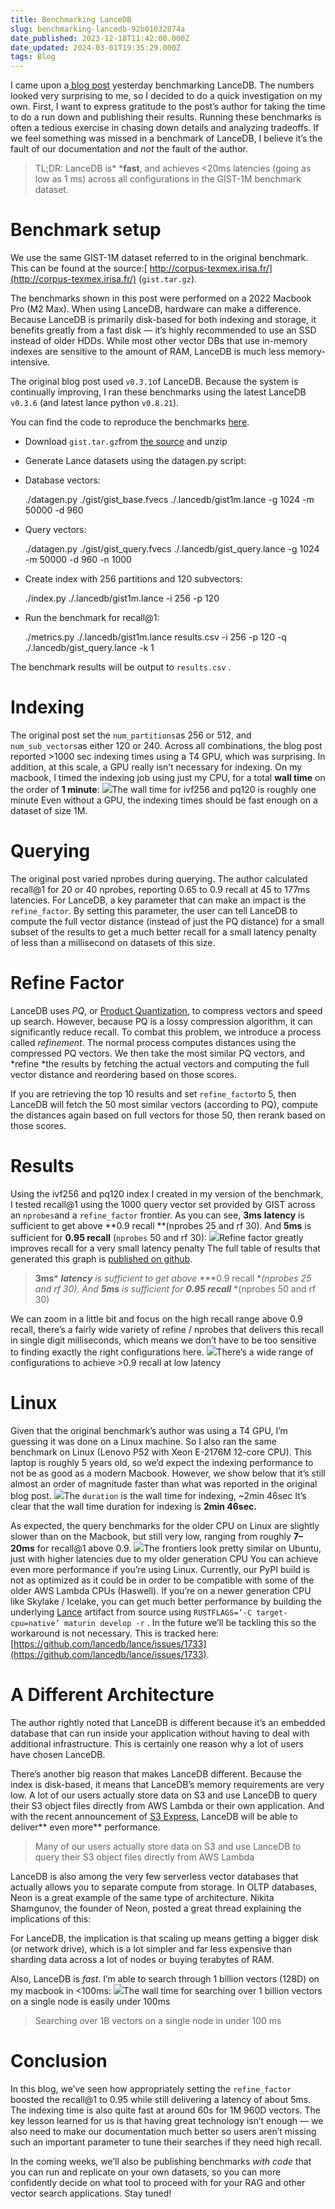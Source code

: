 ```yaml
---
title: Benchmarking LanceDB
slug: benchmarking-lancedb-92b01032874a
date_published: 2023-12-18T11:42:00.000Z
date_updated: 2024-03-01T19:35:29.000Z
tags: Blog
---
```


I came upon a[ blog post](https://medium.com/@plaggy/lancedb-vs-qdrant-caf01c89965a) yesterday benchmarking LanceDB. The numbers looked very surprising to me, so I decided to do a quick investigation on my own. First, I want to express gratitude to the post’s author for taking the time to do a run down and publishing their results. Running these benchmarks is often a tedious exercise in chasing down details and analyzing tradeoffs. If we feel something was missed in a benchmark of LanceDB, I believe it’s the fault of our documentation and *not* the fault of the author.

> TL;DR: LanceDB is* ***fast**, and achieves <20ms latencies (going as low as 1 ms) across all configurations in the GIST-1M benchmark dataset.

# Benchmark setup

We use the same GIST-1M dataset referred to in the original benchmark. This can be found at the source:[ http://corpus-texmex.irisa.fr/](http://corpus-texmex.irisa.fr/) (`gist.tar.gz`).

The benchmarks shown in this post were performed on a 2022 Macbook Pro (M2 Max). When using LanceDB, hardware can make a difference. Because LanceDB is primarily disk-based for both indexing and storage, it benefits greatly from a fast disk — it’s highly recommended to use an SSD instead of older HDDs. While most other vector DBs that use in-memory indexes are sensitive to the amount of RAM, LanceDB is much less memory-intensive.

The original blog post used `v0.3.1`of LanceDB. Because the system is continually improving, I ran these benchmarks using the latest LanceDB `v0.3.6` (and latest lance python `v0.8.21`).

You can find the code to reproduce the benchmarks [here](https://github.com/lancedb/lance/tree/main/benchmarks/sift).

- Download `gist.tar.gz`from [the source](http://corpus-texmex.irisa.fr/) and unzip
- Generate Lance datasets using the datagen.py script:
- Database vectors:

    ./datagen.py ./gist/gist_base.fvecs ./.lancedb/gist1m.lance -g 1024 -m 50000 -d 960
    

- Query vectors:

    ./datagen.py ./gist/gist_query.fvecs ./.lancedb/gist_query.lance -g 1024 -m 50000 -d 960 -n 1000
    

- Create index with 256 partitions and 120 subvectors:

    ./index.py ./.lancedb/gist1m.lance -i 256 -p 120
    

- Run the benchmark for recall@1:

    ./metrics.py ./.lancedb/gist1m.lance results.csv -i 256 -p 120 -q ./.lancedb/gist_query.lance -k 1
    

The benchmark results will be output to `results.csv` .

# Indexing

The original post set the `num_partitions`as 256 or 512, and `num_sub_vectors`as either 120 or 240. Across all combinations, the blog post reported >1000 sec indexing times using a T4 GPU, which was surprising. In addition, at this scale, a GPU really isn’t necessary for indexing. On my macbook, I timed the indexing job using just my CPU, for a total **wall time** on the order of **1 minute**:
![](https://miro.medium.com/v2/resize:fit:1400/0*WLB1_Zm5tCLkBfZL)The wall time for ivf256 and pq120 is roughly one minute
Even without a GPU, the indexing times should be fast enough on a dataset of size 1M.

# Querying

The original post varied nprobes during querying. The author calculated recall@1 for 20 or 40 nprobes, reporting 0.65 to 0.9 recall at 45 to 177ms latencies. For LanceDB, a key parameter that can make an impact is the `refine_factor`. By setting this parameter, the user can tell LanceDB to compute the full vector distance (instead of just the PQ distance) for a small subset of the results to get a much better recall for a small latency penalty of less than a millisecond on datasets of this size.

# Refine Factor

LanceDB uses *PQ*, or [Product Quantization](https://inria.hal.science/inria-00514462v2/document), to compress vectors and speed up search. However, because PQ is a lossy compression algorithm, it can significantly reduce recall. To combat this problem, we introduce a process called *refinement*. The normal process computes distances using the compressed PQ vectors. We then take the most similar PQ vectors, and *refine *the results by fetching the actual vectors and computing the full vector distance and reordering based on those scores.

If you are retrieving the top 10 results and set `refine_factor`to 5, then LanceDB will fetch the 50 most similar vectors (according to PQ), compute the distances again based on full vectors for those 50, then rerank based on those scores.

# Results

Using the ivf256 and pq120 index I created in my version of the benchmark, I tested recall@1 using the 1000 query vector set provided by GIST across an `nprobes`and a `refine_factor` frontier. As you can see, **3ms** **latency** is sufficient to get above **0.9 recall **(nprobes 25 and rf 30). And **5ms** is sufficient for **0.95 recall** (`nprobes` 50 and rf 30):
![](https://miro.medium.com/v2/resize:fit:1400/0*niFqM_BobpkUzND2)Refine factor greatly improves recall for a very small latency penalty
The full table of results that generated this graph is [published on github](https://raw.githubusercontent.com/lancedb/lance/main/benchmarks/sift/lance_gist1m_stats.csv).

> **3ms*** ***latency*** *is sufficient to get above* ***0.9 recall **(nprobes 25 and rf 30). And* ***5ms*** *is sufficient for* ***0.95 recall*** *(nprobes 50 and rf 30)

We can zoom in a little bit and focus on the high recall range above 0.9 recall, there’s a fairly wide variety of refine / nprobes that delivers this recall in single digit milliseconds, which means we don’t have to be too sensitive to finding exactly the right configurations here.
![](https://miro.medium.com/v2/resize:fit:1400/0*pyrkqDTByvqwXx9t)There’s a wide range of configurations to achieve >0.9 recall at low latency
# Linux

Given that the original benchmark’s author was using a T4 GPU, I’m guessing it was done on a Linux machine. So I also ran the same benchmark on Linux (Lenovo P52 with Xeon E-2176M 12-core CPU). This laptop is roughly 5 years old, so we’d expect the indexing performance to not be as good as a modern Macbook. However, we show below that it’s still almost an order of magnitude faster than what was reported in the original blog post.
![](https://miro.medium.com/v2/resize:fit:1400/0*8Hwa_vv3TOgqq-Fq)The `duration` is the wall time for indexing, ~2min 46sec
It’s clear that the wall time duration for indexing is **2min 46sec.**

As expected, the query benchmarks for the older CPU on Linux are slightly slower than on the Macbook, but still very low, ranging from roughly **7–20ms** for recall@1 above 0.9.
![](https://miro.medium.com/v2/resize:fit:1400/0*4Ev37T0q0N_dSySd)The frontiers look pretty similar on Ubuntu, just with higher latencies due to my older generation CPU
You can achieve even more performance if you’re using Linux. Currently, our PyPI build is not as optimized as it could be in order to be compatible with some of the older AWS Lambda CPUs (Haswell). If you’re on a newer generation CPU like Skylake / Icelake, you can get much better performance by building the underlying [Lance](http://github.com/lancedb/lance) artifact from source using `RUSTFLAGS=’-C target-cpu=native’ maturin develop -r` . In the future we’ll be tackling this so the workaround is not necessary. This is tracked here: [https://github.com/lancedb/lance/issues/1733](https://github.com/lancedb/lance/issues/1733).

# A Different Architecture

The author rightly noted that LanceDB is different because it’s an embedded database that can run inside your application without having to deal with additional infrastructure. This is certainly one reason why a lot of users have chosen LanceDB.

There’s another big reason that makes LanceDB different. Because the index is disk-based, it means that LanceDB’s memory requirements are very low. A lot of our users actually store data on S3 and use LanceDB to query their S3 object files directly from AWS Lambda or their own application. And with the recent announcement of [S3 Express](https://aws.amazon.com/s3/storage-classes/express-one-zone/), LanceDB will be able to deliver** even more** performance.

> Many of our users actually store data on S3 and use LanceDB to query their S3 object files directly from AWS Lambda

LanceDB is also among the very few serverless vector databases that actually allows you to separate compute from storage. In OLTP databases, Neon is a great example of the same type of architecture. Nikita Shamgunov, the founder of Neon, posted a great thread explaining the implications of this:

For LanceDB, the implication is that scaling up means getting a bigger disk (or network drive), which is a lot simpler and far less expensive than sharding data across a lot of nodes or buying terabytes of RAM.

Also, LanceDB is *fast*. I’m able to search through 1 billion vectors (128D) on my macbook in <100ms:
![](https://miro.medium.com/v2/resize:fit:1400/0*0fLf5W7AJVo6puKI)The wall time for searching over 1 billion vectors on a single node is easily under 100ms
> Searching over 1B vectors on a single node in under 100 ms

# Conclusion

In this blog, we’ve seen how appropriately setting the `refine_factor` boosted the recall@1 to 0.95 while still delivering a latency of about 5ms. The indexing time is also quite fast at around 60s for 1M 960D vectors. The key lesson learned for us is that having great technology isn’t enough — we also need to make our documentation much better so users aren’t missing such an important parameter to tune their searches if they need high recall.

In the coming weeks, we’ll also be publishing benchmarks *with code* that you can run and replicate on your own datasets, so you can more confidently decide on what tool to proceed with for your RAG and other vector search applications. Stay tuned!
